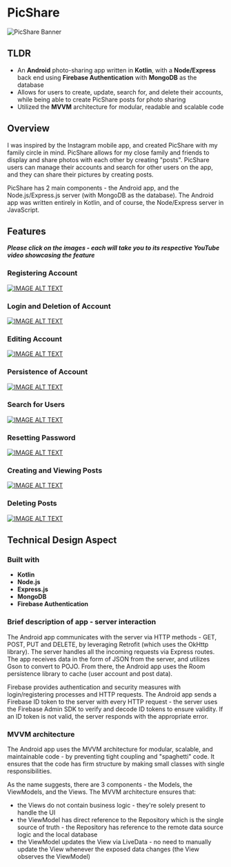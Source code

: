 # PicShare
![PicShare Banner](https://user-images.githubusercontent.com/56279640/127944739-1b7addaf-7d9f-48ce-9ba2-73bcdebd4e4d.png)

## TLDR
* An **Android** photo-sharing app written in **Kotlin**, with a **Node/Express** back end using **Firebase Authentication** with **MongoDB** as the database
* Allows for users to create, update, search for, and delete their accounts, while being able to create PicShare posts for photo sharing 
* Utilized the **MVVM** architecture for modular, readable and scalable code

## Overview
I was inspired by the Instagram mobile app, and created PicShare with my family circle in mind. PicShare allows for my close family and friends to display and share photos with each other by creating "posts". PicShare users can manage their accounts and search for other users on the app, and they can share their pictures by creating posts.

PicShare has 2 main components - the Android app, and the Node.js/Express.js server (with MongoDB as the database). The Android app was written entirely in Kotlin, and of course, the Node/Express server in JavaScript. 

## Features
_**Please click on the images - each will take you to its respective YouTube video showcasing the feature**_
### Registering Account
[![IMAGE ALT TEXT](http://img.youtube.com/vi/MXn0vvcxvIc/0.jpg)](https://www.youtube.com/watch?v=MXn0vvcxvIc "PicShare Demo - Registering Account")

### Login and Deletion of Account
[![IMAGE ALT TEXT](http://img.youtube.com/vi/fX1CL9WUEUc/0.jpg)](https://www.youtube.com/watch?v=fX1CL9WUEUc "PicShare Demo - Login and Deletion of Account")

### Editing Account
[![IMAGE ALT TEXT](http://img.youtube.com/vi/rrMuWxVIMCo/0.jpg)](https://www.youtube.com/watch?v=rrMuWxVIMCo "PicShare Demo - Editing Account")

### Persistence of Account
[![IMAGE ALT TEXT](http://img.youtube.com/vi/ujG2HoYCnJk/0.jpg)](https://www.youtube.com/watch?v=ujG2HoYCnJk "PicShare Demo - Persistence of User Account")

### Search for Users
[![IMAGE ALT TEXT](http://img.youtube.com/vi/SViiZ3IvGQI/0.jpg)](https://www.youtube.com/watch?v=SViiZ3IvGQI "PicShare Demo - Search Function")

### Resetting Password
[![IMAGE ALT TEXT](http://img.youtube.com/vi/jE3GccUIF5E/0.jpg)](https://www.youtube.com/watch?v=jE3GccUIF5E "PicShare Demo - Resetting Password")

### Creating and Viewing Posts
[![IMAGE ALT TEXT](http://img.youtube.com/vi/sWlbJbiSCbI/0.jpg)](https://www.youtube.com/watch?v=sWlbJbiSCbI "PicShare Demo - Creating and Viewing a Post")

### Deleting Posts
[![IMAGE ALT TEXT](http://img.youtube.com/vi/IBPTKv2_63M/0.jpg)](https://www.youtube.com/watch?v=IBPTKv2_63M "PicShare Demo - Deleting Posts")

## Technical Design Aspect
### Built with
* **Kotlin**
* **Node.js**
* **Express.js**
* **MongoDB**
* **Firebase Authentication**

### Brief description of app - server interaction
The Android app communicates with the server via HTTP methods - GET, POST, PUT and DELETE, by leveraging Retrofit (which uses the OkHttp library). The server handles all the incoming requests via Express routes. The app receives data in the form of JSON from the server, and utilizes Gson to convert to POJO. From there, the Android app uses the Room persistence library to cache (user account and post data). 

Firebase provides authentication and security measures with login/registering processes and HTTP requests. The Android app sends a Firebase ID token to the server with every HTTP request - the server uses the Firebase Admin SDK to verify and decode ID tokens to ensure validity. If an ID token is not valid, the server responds with the appropriate error.

### MVVM architecture
The Android app uses the MVVM architecture for modular, scalable, and maintainable code - by preventing tight coupling and "spaghetti" code. It ensures that the code has firm structure by making small classes with single responsibilities. 

As the name suggests, there are 3 components - the Models, the ViewModels, and the Views. 
The MVVM architecture ensures that:
* the Views do not contain business logic - they're solely present to handle the UI
* the ViewModel has direct reference to the Repository which is the single source of truth - the Repository has reference to the remote data source logic and the local database
* the ViewModel updates the View via LiveData - no need to manually update the View whenever the exposed data changes (the View observes the ViewModel)


